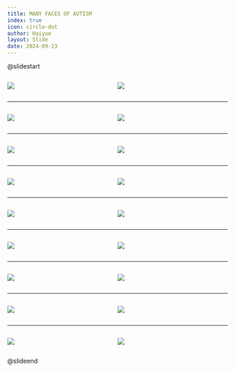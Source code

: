 ```yaml
---
title: MANY FACES OF AUTISM
index: true
icon: circle-dot
author: Haiyue
layout: Slide
date: 2024-09-23
---
```

 
@slidestart

<div style="display:flex">
<div style="flex:1">

![](https://raw.githubusercontent.com/yclord/reading/refs/heads/master/english/Level-X/MANY%20FACES%20OF%20AUTISM/001.webp)
</div>
<div style="flex:1">

![](https://raw.githubusercontent.com/yclord/reading/refs/heads/master/english/Level-X/MANY%20FACES%20OF%20AUTISM/002.webp)
</div>
</div>

---

<div style="display:flex">
<div style="flex:1">

![](https://raw.githubusercontent.com/yclord/reading/refs/heads/master/english/Level-X/MANY%20FACES%20OF%20AUTISM/003.webp)
</div>
<div style="flex:1">

![](https://raw.githubusercontent.com/yclord/reading/refs/heads/master/english/Level-X/MANY%20FACES%20OF%20AUTISM/004.webp)
</div>
</div>

---

<div style="display:flex">
<div style="flex:1">

![](https://raw.githubusercontent.com/yclord/reading/refs/heads/master/english/Level-X/MANY%20FACES%20OF%20AUTISM/005.webp)
</div>
<div style="flex:1">

![](https://raw.githubusercontent.com/yclord/reading/refs/heads/master/english/Level-X/MANY%20FACES%20OF%20AUTISM/006.webp)
</div>
</div>

---

<div style="display:flex">
<div style="flex:1">

![](https://raw.githubusercontent.com/yclord/reading/refs/heads/master/english/Level-X/MANY%20FACES%20OF%20AUTISM/007.webp)
</div>
<div style="flex:1">

![](https://raw.githubusercontent.com/yclord/reading/refs/heads/master/english/Level-X/MANY%20FACES%20OF%20AUTISM/008.webp)
</div>
</div>

---

<div style="display:flex">
<div style="flex:1">

![](https://raw.githubusercontent.com/yclord/reading/refs/heads/master/english/Level-X/MANY%20FACES%20OF%20AUTISM/009.webp)
</div>
<div style="flex:1">

![](https://raw.githubusercontent.com/yclord/reading/refs/heads/master/english/Level-X/MANY%20FACES%20OF%20AUTISM/010.webp)
</div>
</div>

---

<div style="display:flex">
<div style="flex:1">

![](https://raw.githubusercontent.com/yclord/reading/refs/heads/master/english/Level-X/MANY%20FACES%20OF%20AUTISM/011.webp)
</div>
<div style="flex:1">

![](https://raw.githubusercontent.com/yclord/reading/refs/heads/master/english/Level-X/MANY%20FACES%20OF%20AUTISM/012.webp)
</div>
</div>

---

<div style="display:flex">
<div style="flex:1">

![](https://raw.githubusercontent.com/yclord/reading/refs/heads/master/english/Level-X/MANY%20FACES%20OF%20AUTISM/013.webp)
</div>
<div style="flex:1">

![](https://raw.githubusercontent.com/yclord/reading/refs/heads/master/english/Level-X/MANY%20FACES%20OF%20AUTISM/014.webp)
</div>
</div>

---

<div style="display:flex">
<div style="flex:1">

![](https://raw.githubusercontent.com/yclord/reading/refs/heads/master/english/Level-X/MANY%20FACES%20OF%20AUTISM/015.webp)
</div>
<div style="flex:1">

![](https://raw.githubusercontent.com/yclord/reading/refs/heads/master/english/Level-X/MANY%20FACES%20OF%20AUTISM/016.webp)
</div>
</div>

---

<div style="display:flex">
<div style="flex:1">

![](https://raw.githubusercontent.com/yclord/reading/refs/heads/master/english/Level-X/MANY%20FACES%20OF%20AUTISM/017.webp)
</div>
<div style="flex:1">

![](https://raw.githubusercontent.com/yclord/reading/refs/heads/master/english/Level-X/MANY%20FACES%20OF%20AUTISM/018.webp)
</div>
</div>

@slideend